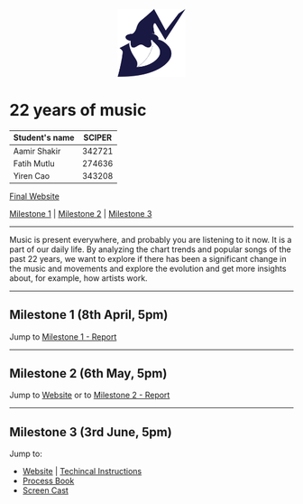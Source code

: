 <p align="center">
  <img width="120" height="120" src="docs/src/imgs/logo.svg">
</p>

# 22 years of music

| Student's name | SCIPER |
| -------------- | ------ |
| Aamir Shakir | 342721 |
| Fatih Mutlu | 274636 |
| Yiren Cao | 343208 |

[Final Website](https://com-480-data-visualization.github.io/datavis-project-2022-vizards/)

[Milestone 1](/milestones/milestone1.md) | [Milestone 2](/milestones/milestone2.md) | [Milestone 3](/milestones/processbook.pdf)

---

Music is present everywhere, and probably you are listening to it now. It is a part of our daily life. By analyzing the chart trends and popular songs of the past 22 years, we want to explore if there has been a significant change in the music and movements and explore the evolution and get more insights about, for example, how artists work. 

---

## Milestone 1 (8th April, 5pm)

Jump to [Milestone 1 - Report](/milestones/milestone1.md)

---

## Milestone 2 (6th May, 5pm)

Jump to [Website](https://com-480-data-visualization.github.io/datavis-project-2022-vizards/) or to [Milestone 2 - Report](/milestones/milestone2.md)

---

## Milestone 3 (3rd June, 5pm)

Jump to:

- [Website](https://com-480-data-visualization.github.io/datavis-project-2022-vizards/) | [Techincal Instructions](docs/)
- [Process Book](/milestones/processbook.pdf)
- [Screen Cast](https://www.youtube.com/watch?v=43oC3CgijI8)
